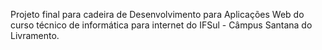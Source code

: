 Projeto final para cadeira de Desenvolvimento para Aplicações Web do curso técnico de informática para internet do IFSul - Câmpus Santana do Livramento.
